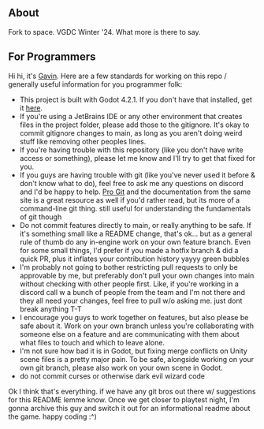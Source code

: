 ## About
 Fork to space. VGDC Winter '24. What more is there to say.

## For Programmers
 Hi hi, it's [Gavin](https://github.com/gavindg). Here are a few standards for working on this repo / generally useful information for you programmer folk:

 * This project is built with Godot 4.2.1. If you don't have that installed, get it [here](https://godotengine.org/).
 * If you're using a JetBrains IDE or any other environment that creates files in the project folder, please add those to the gitignore. It's okay to commit gitignore changes to main, as long as you aren't doing weird stuff like removing other peoples lines.
 * If you're having trouble with this repository (like you don't have write access or something), please let me know and I'll try to get that fixed for you. 
 * If you guys are having trouble with git (like you've never used it before & don't know what to do), feel free to ask me any questions on discord and I'd be happy to help. [Pro Git](https://git-scm.com/book/en/v2) and the documentation from the same site is a great resource as well if you'd rather read, but its more of a command-line git thing. still useful for understanding the fundamentals of git though
 * Do not commit features directly to main, or really anything to be safe. If it's something small like a README change, that's ok... but as a general rule of thumb do any in-engine work on your own feature branch. Even for some small things, I'd prefer if you made a hotfix branch & did a quick PR, plus it inflates your contribution history yayyy green bubbles
 * I'm probably not going to bother restricting pull requests to only be approvable by me, but preferably don't pull your own changes into main without checking with other people first. Like, if you're working in a discord call w a bunch of people from the team and I'm not there and they all need your changes, feel free to pull w/o asking me. just dont break anything T-T
 * I encourage you guys to work together on features, but also please be safe about it. Work on your own branch unless you're collaborating with someone else on a feature and are communicating with them about what files to touch and which to leave alone.
 * I'm not sure how bad it is in Godot, but fixing merge conflicts on Unity scene files is a pretty major pain. To be safe, alongside working on your own git branch, please also work on your own scene in Godot.
 * do not commit curses or otherwise dark evil wizard code

 Ok I think that's everything. if we have any git bros out there w/ suggestions for this README lemme know. Once we get closer to playtest night, I'm gonna archive this guy and switch it out for an informational readme about the game. happy coding :^)
